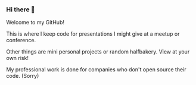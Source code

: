 ### Hi there 👋

Welcome to my GitHub!

This is where I keep code for presentations I might give at a meetup or conference.

Other things are mini personal projects or random halfbakery. View at your own risk!

My professional work is done for companies who don't open source their code. (Sorry)

